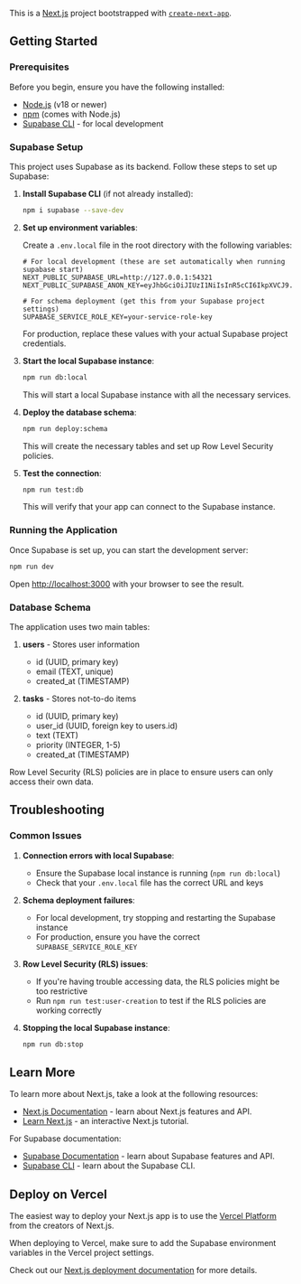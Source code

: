 This is a [Next.js](https://nextjs.org) project bootstrapped with [`create-next-app`](https://nextjs.org/docs/app/api-reference/cli/create-next-app).

## Getting Started

### Prerequisites

Before you begin, ensure you have the following installed:

- [Node.js](https://nodejs.org/) (v18 or newer)
- [npm](https://www.npmjs.com/) (comes with Node.js)
- [Supabase CLI](https://supabase.com/docs/guides/cli) - for local development

### Supabase Setup

This project uses Supabase as its backend. Follow these steps to set up Supabase:

1. **Install Supabase CLI** (if not already installed):
   ```bash
   npm i supabase --save-dev
   ```

2. **Set up environment variables**:
   
   Create a `.env.local` file in the root directory with the following variables:

   ```
   # For local development (these are set automatically when running supabase start)
   NEXT_PUBLIC_SUPABASE_URL=http://127.0.0.1:54321
   NEXT_PUBLIC_SUPABASE_ANON_KEY=eyJhbGciOiJIUzI1NiIsInR5cCI6IkpXVCJ9.eyJpc3MiOiJzdXBhYmFzZS1kZW1vIiwicm9sZSI6ImFub24iLCJleHAiOjE5ODM4MTI5OTZ9.CRXP1A7WOeoJeXxjNni43kdQwgnWNReilDMblYTn_I0
   
   # For schema deployment (get this from your Supabase project settings)
   SUPABASE_SERVICE_ROLE_KEY=your-service-role-key
   ```

   For production, replace these values with your actual Supabase project credentials.

3. **Start the local Supabase instance**:
   ```bash
   npm run db:local
   ```
   This will start a local Supabase instance with all the necessary services.

4. **Deploy the database schema**:
   ```bash
   npm run deploy:schema
   ```
   This will create the necessary tables and set up Row Level Security policies.

5. **Test the connection**:
   ```bash
   npm run test:db
   ```
   This will verify that your app can connect to the Supabase instance.

### Running the Application

Once Supabase is set up, you can start the development server:

```bash
npm run dev
```

Open [http://localhost:3000](http://localhost:3000) with your browser to see the result.

### Database Schema

The application uses two main tables:

1. **users** - Stores user information
   - id (UUID, primary key)
   - email (TEXT, unique)
   - created_at (TIMESTAMP)

2. **tasks** - Stores not-to-do items
   - id (UUID, primary key)
   - user_id (UUID, foreign key to users.id)
   - text (TEXT)
   - priority (INTEGER, 1-5)
   - created_at (TIMESTAMP)

Row Level Security (RLS) policies are in place to ensure users can only access their own data.

## Troubleshooting

### Common Issues

1. **Connection errors with local Supabase**:
   - Ensure the Supabase local instance is running (`npm run db:local`)
   - Check that your `.env.local` file has the correct URL and keys

2. **Schema deployment failures**:
   - For local development, try stopping and restarting the Supabase instance
   - For production, ensure you have the correct `SUPABASE_SERVICE_ROLE_KEY`

3. **Row Level Security (RLS) issues**:
   - If you're having trouble accessing data, the RLS policies might be too restrictive
   - Run `npm run test:user-creation` to test if the RLS policies are working correctly

4. **Stopping the local Supabase instance**:
   ```bash
   npm run db:stop
   ```

## Learn More

To learn more about Next.js, take a look at the following resources:

- [Next.js Documentation](https://nextjs.org/docs) - learn about Next.js features and API.
- [Learn Next.js](https://nextjs.org/learn) - an interactive Next.js tutorial.

For Supabase documentation:
- [Supabase Documentation](https://supabase.com/docs) - learn about Supabase features and API.
- [Supabase CLI](https://supabase.com/docs/guides/cli) - learn about the Supabase CLI.

## Deploy on Vercel

The easiest way to deploy your Next.js app is to use the [Vercel Platform](https://vercel.com/new?utm_medium=default-template&filter=next.js&utm_source=create-next-app&utm_campaign=create-next-app-readme) from the creators of Next.js.

When deploying to Vercel, make sure to add the Supabase environment variables in the Vercel project settings.

Check out our [Next.js deployment documentation](https://nextjs.org/docs/app/building-your-application/deploying) for more details.
